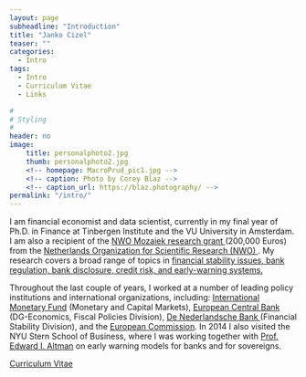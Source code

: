 ```yaml
---
layout: page
subheadline: "Introduction"
title: "Janko Cizel"
teaser: ""
categories:
  - Intro
tags:
  - Intro
  - Curriculum Vitae
  - Links

#
# Styling
#
header: no
image:
    title: personalphoto2.jpg
    thumb: personalphoto2.jpg
    <!-- homepage: MacroPrud_pic1.jpg -->
    <!-- caption: Photo by Corey Blaz -->
    <!-- caption_url: https://blaz.photography/ -->
permalink: "/intro/"
---
```


<p class="teaser" itemprop="description">
I am financial economist and data scientist, currently in my  final year of Ph.D. in Finance at Tinbergen Institute and
the VU University in Amsterdam. I am also a recipient of the <a
href="http://www.nwo.nl/actueel/nieuws/2012/Mozaïek-toekenningen+bij+MaGW.html"> NWO Mozaiek
research grant </a> (200,000 Euros) from the <a href="http://www.nwo.nl"> Netherlands Organization for Scientific
Research (NWO) </a>. My research covers a broad range of topics in <u>financial stability
issues, bank regulation, bank disclosure, credit risk, and early-warning systems.
</u></p>

<p class="teaser" itemprop="description"> Throughout the last couple of years, I
worked at a number of leading policy institutions and international
organizations, including: <u>International Monetary Fund</u> (Monetary and Capital
Markets), <u>European Central Bank</u> (DG-Economics, Fiscal Policies Division), 
<u> De Nederlandsche Bank </u> (Financial Stability Division), and the <u>European
Commission</u>. In 2014 I also visited the NYU Stern School of Business, where I was
working together with <a href="http://people.stern.nyu.edu/ealtman/"> Prof. Edward I. Altman</a> on early warning models for banks
and for sovereigns.  </p>





<div class="row t60 b60">
<div class="small-12 text-center columns">
<a class="button large radius alert" href="https://www.dropbox.com/s/vo0q9kjsycom69w/JCizel%20--%20Curriculum%20Vitae.pdf?dl=0">Curriculum Vitae</a>
</div><!-- /.small-12.columns -->
</div><!-- /.row -->







